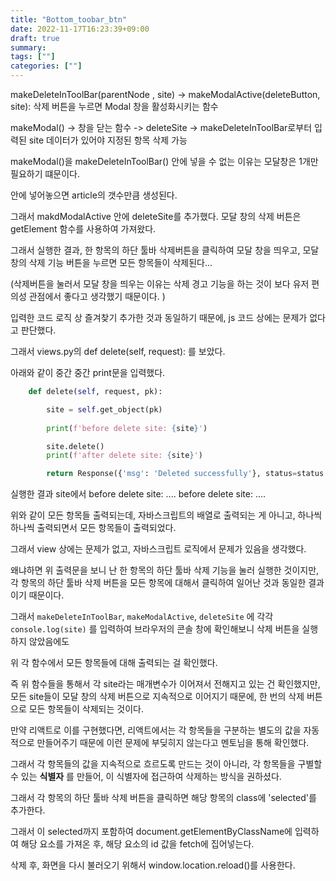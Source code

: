 ```yaml
---
title: "Bottom_toobar_btn"
date: 2022-11-17T16:23:39+09:00
draft: true
summary: 
tags: [""]
categories: [""]
---
```

makeDeleteInToolBar(parentNode , site) -> makeModalActive(deleteButton, site): 삭제 버튼을 누르면 Modal 창을 활성화시키는 함수

makeModal() -> 창을 닫는 함수 
            -> deleteSite -> makeDeleteInToolBar로부터 입력된 site 데이터가 있어야 지정된 항목 삭제 가능 

makeModal()을 makeDeleteInToolBar() 안에 넣을 수 없는 이유는 모달창은 1개만 필요하기 떄문이다. 

안에 넣어놓으면 article의 갯수만큼 생성된다.

그래서 makdModalActive 안에 deleteSite를 추가했다. 모달 창의 삭제 버튼은 getElement 함수를 사용하여 가져왔다. 

그래서 실행한 결과, 한 항목의 하단 툴바 삭제버튼을 클릭하여 모달 창을 띄우고, 모달 창의 삭제 기능 버튼을 누르면 모든 항목들이 삭제된다...

(삭제버튼을 눌러서 모달 창을 띄우는 이유는 삭제 경고 기능을 하는 것이 보다 유저 편의성 관점에서 좋다고 생각했기 때문이다. )

입력한 코드 로직 상 즐겨찾기 추가한 것과 동일하기 때문에, js 코드 상에는 문제가 없다고 판단했다.

그래서 views.py의 def delete(self, request): 를 보았다. 

아래와 같이 중간 중간 print문을 입력했다. 

```python
    def delete(self, request, pk):

        site = self.get_object(pk)
        
        print(f'before delete site: {site}')

        site.delete()
        print(f'after delete site: {site}')

        return Response({'msg': 'Deleted successfully'}, status=status.HTTP_200_OK)
```

실행한 결과 site에서 
before delete site: ....
before delete site: ....

위와 같이 모든 항목들 출력되는데, 자바스크립트의 배열로 출력되는 게 아니고, 하나씩 하나씩 출력되면서 모든 항목들이 출력되었다. 

그래서 view 상에는 문제가 없고, 자바스크립트 로직에서 문제가 있음을 생각했다. 

왜냐하면 위 출력문을 보니 난 한 항목의 하단 툴바 삭제 기능을 눌러 실행한 것이지만, 각 항목의 하단 툴바 삭제 버튼을 모든 항목에 대해서 클릭하여 일어난 것과 동일한 결과이기 때문이다. 

그래서 `makeDeleteInToolBar`, `makeModalActive`, `deleteSite` 에 각각 `console.log(site)` 를 입력하여 브라우저의 콘솔 창에 확인해보니 삭제 버튼을 실행하지 않았음에도 

위 각 함수에서 모든 항목들에 대해 출력되는 걸 확인했다. 

즉 위 함수들을 통해서 각 site라는 매개변수가 이어져서 전해지고 있는 건 확인했지만, 모든 site들이 모달 창의 삭제 버튼으로 지속적으로 이어지기 때문에, 한 번의 삭제 버튼으로 모든 항목들이 삭제되는 것이다. 

만약 리액트로 이를 구현했다면, 리액트에서는 각 항목들을 구분하는 별도의 값을 자동적으로 만들어주기 때문에 이런 문제에 부딪히지 않는다고 멘토님을 통해 확인했다. 

그래서 각 항목들의 값을 지속적으로 흐르도록 만드는 것이 아니라, 각 항목들을 구별할 수 있는 **식별자** 를 만들어, 이 식별자에 접근하여 삭제하는 방식을 권하셨다. 

그래서 각 항목의 하단 툴바 삭제 버튼을 클릭하면 해당 항목의 class에 'selected'를 추가한다. 

그래서 이 selected까지 포함하여 document.getElementByClassName에 입력하여 해당 요소를 가져온 후, 해당 요소의 id 값을 fetch에 집어넣는다. 

삭제 후, 화면을 다시 불러오기 위해서 window.location.reload()를 사용한다. 